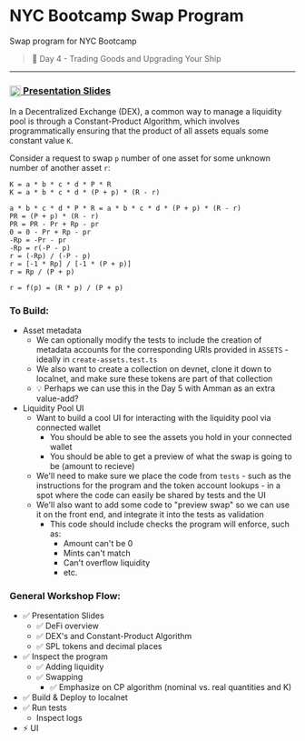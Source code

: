 # NYC Bootcamp Swap Program
Swap program for NYC Bootcamp

> 💎 Day 4 - Trading Goods and Upgrading Your Ship

---

### [<img src="https://raw.githubusercontent.com/solana-developers/pirate-bootcamp/main/docs/images/slides-icon.svg" alt="slides" width="20" align="center"/> Presentation Slides](https://docs.google.com/presentation/d/1E15mIvnMg9qvR9RPJnIC9Y4cod-QjBJpjPZ4rQpgEIE/edit?usp=sharing)

In a Decentralized Exchange (DEX), a common way to manage a liquidity pool is through a Constant-Product Algorithm, which involves programmatically ensuring that the product of all assets equals some constant value `K`.  

Consider a request to swap `p` number of one asset for some unknown number of another asset `r`:
```
K = a * b * c * d * P * R
K = a * b * c * d * (P + p) * (R - r)

a * b * c * d * P * R = a * b * c * d * (P + p) * (R - r)
PR = (P + p) * (R - r)
PR = PR - Pr + Rp - pr
0 = 0 - Pr + Rp - pr
-Rp = -Pr - pr
-Rp = r(-P - p)
r = (-Rp) / (-P - p)
r = [-1 * Rp] / [-1 * (P + p)]
r = Rp / (P + p)

r = f(p) = (R * p) / (P + p)
```

### To Build:
* Asset metadata
    * We can optionally modify the tests to include the creation of metadata accounts for the corresponding URIs provided in `ASSETS` - ideally in `create-assets.test.ts`
    * We also want to create a collection on devnet, clone it down to localnet, and make sure these tokens are part of that collection
    * 💡 Perhaps we can use this in the Day 5 with Amman as an extra value-add?
* Liquidity Pool UI
    * Want to build a cool UI for interacting with the liquidity pool via connected wallet
        * You should be able to see the assets you hold in your connected wallet
        * You should be able to get a preview of what the swap is going to be (amount to recieve)
    * We'll need to make sure we place the code from `tests` - such as the instructions for the program and the token account lookups - in a spot where the code can easily be shared by tests and the UI
    * We'll also want to add some code to "preview swap" so we can use it on the front end, and integrate it into the tests as validation
        * This code should include checks the program will enforce, such as:
            * Amount can't be 0
            * Mints can't match
            * Can't overflow liquidity
            * etc.

### General Workshop Flow:
* ✅ Presentation Slides
    * ✅ DeFi overview
    * ✅ DEX's and Constant-Product Algorithm
    * ✅ SPL tokens and decimal places
* ✅ Inspect the program
    * ✅ Adding liquidity
    * ✅ Swapping
        * ✅ Emphasize on CP algorithm (nominal vs. real quantities and K)
* ✅ Build & Deploy to localnet
* ✅ Run tests
    * Inspect logs
* ⚡️ UI
